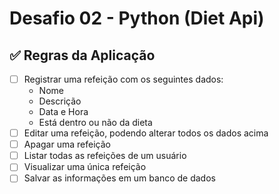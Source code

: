 # Desafio 02 - Python (Diet Api)

## ✅ Regras da Aplicação  

- [ ] Registrar uma refeição com os seguintes dados:  
  - Nome  
  - Descrição  
  - Data e Hora  
  - Está dentro ou não da dieta  
- [ ] Editar uma refeição, podendo alterar todos os dados acima  
- [ ] Apagar uma refeição  
- [ ] Listar todas as refeições de um usuário  
- [ ] Visualizar uma única refeição  
- [ ] Salvar as informações em um banco de dados